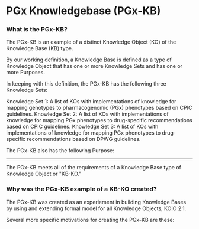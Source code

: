 # PGx Knowledgebase (PGx-KB)

### What is the PGx-KB?

The PGx-KB is an example of a distinct Knowledge Object (KO) of the Knowledge Base (KB) type.

By our working definition, a Knowledge Base is defined as a type of Knowledge Object that has one or more Knowledge Sets and has one or more Purposes.

In keeping with this definition, the PGx-KB has the following three Knowledge Sets:

Knowledge Set 1: A list of KOs with implementations of knowledge for mapping genotypes to pharmacogenomic (PGx) phenotypes based on CPIC guidelines.
Knowledge Set 2: A list of KOs with implementations of knowledge for mapping PGx phenotypes to drug-specific recommendations based on CPIC guidelines.
Knowledge Set 3: A list of KOs with implementations of knowledge for mapping PGx phenotypes to drug-specific recommendations based on DPWG guidelines.

The PGx-KB also has the following Purpose:

 - - - 

The PGx-KB meets all of the requirements of a Knowledge Base type of Knowledge Object or "KB-KO."

### Why was the PGx-KB example of a KB-KO created?

The PGx-KB was created as an experiement in building Knowledge Bases by using and extending formal model for all Knowledge Objects, KOIO 2.1.

Several more specific motivations for creating the PGx-KB are these:

 

